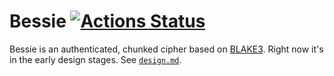 # Bessie [![Actions Status](https://github.com/oconnor663/bessie/workflows/tests/badge.svg)](https://github.com/oconnor663/bessie/actions)

Bessie is an authenticated, chunked cipher based on
[BLAKE3](https://github.com/BLAKE3-team/BLAKE3). Right now it's in the early
design stages. See [`design.md`](./design.md).

